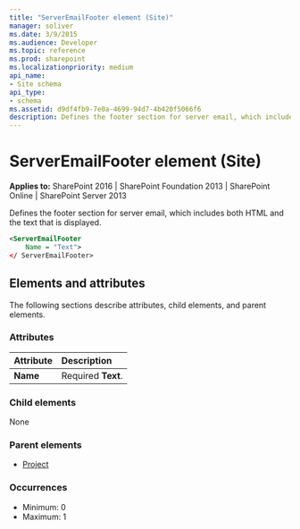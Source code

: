```yaml
---
title: "ServerEmailFooter element (Site)"
manager: soliver
ms.date: 3/9/2015
ms.audience: Developer
ms.topic: reference
ms.prod: sharepoint
ms.localizationpriority: medium
api_name:
- Site schema
api_type:
- schema
ms.assetid: d9df4fb9-7e0a-4699-94d7-4b420f5066f6
description: Defines the footer section for server email, which includes both HTML and the text that is displayed. 
---
```


# ServerEmailFooter element (Site)

**Applies to:** SharePoint 2016 | SharePoint Foundation 2013 | SharePoint Online | SharePoint Server 2013
  
Defines the footer section for server email, which includes both HTML and the text that is displayed. 
  
```XML
<ServerEmailFooter
    Name = "Text">
</ ServerEmailFooter>
```

## Elements and attributes

The following sections describe attributes, child elements, and parent elements.

### Attributes

|**Attribute**|**Description**|
|:-----|:-----|
|**Name** <br/> |Required **Text**.  <br/> |
   
### Child elements

None
   
### Parent elements

- [Project](project-element-site.md)
   
### Occurrences

- Minimum: 0
- Maximum: 1  

<br/> 
   

